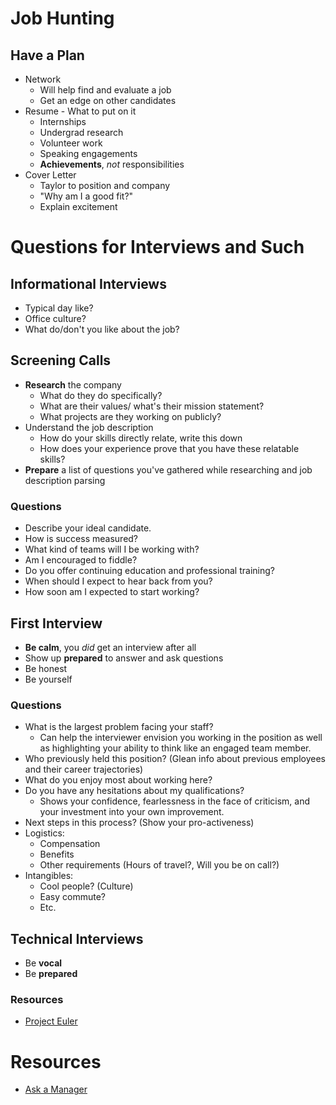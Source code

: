 # Job Hunting

## Have a Plan

- Network
  - Will help find and evaluate a job
  - Get an edge on other candidates
- Resume - What to put on it
  - Internships
  - Undergrad research
  - Volunteer work
  - Speaking engagements
  - **Achievements**, _not_ responsibilities
- Cover Letter
  - Taylor to position and company
  - "Why am I a good fit?"
  - Explain excitement

# Questions for Interviews and Such

## Informational Interviews

- Typical day like?
- Office culture?
- What do/don't you like about the job?

## Screening Calls

- **Research** the company
  - What do they do specifically?
  - What are their values/ what's their mission statement?
  - What projects are they working on publicly?
- Understand the job description
  - How do your skills directly relate, write this down
  - How does your experience prove that you have these relatable skills?
- **Prepare** a list of questions you've gathered while researching and job description parsing

### Questions

- Describe your ideal candidate.
- How is success measured?
- What kind of teams will I be working with?
- Am I encouraged to fiddle?
- Do you offer continuing education and professional training?
- When should I expect to hear back from you?
- How soon am I expected to start working?

## First Interview

- **Be calm**, you _did_ get an interview after all
- Show up **prepared** to answer and ask questions
- Be honest
- Be yourself

### Questions

- What is the largest problem facing your staff?
  - Can help the interviewer envision you working in the position as well as highlighting your ability to think like an engaged team member.
- Who previously held this position? (Glean info about previous employees and their career trajectories)
- What do you enjoy most about working here?
- Do you have any hesitations about my qualifications?
  - Shows your confidence, fearlessness in the face of criticism, and your investment into your own improvement.
- Next steps in this process? (Show your pro-activeness)
- Logistics:
  - Compensation
  - Benefits
  - Other requirements (Hours of travel?, Will you be on call?)
- Intangibles:
  - Cool people? (Culture)
  - Easy commute?
  - Etc.

## Technical Interviews

- Be **vocal**
- Be **prepared**

### Resources

- [Project Euler](https://projecteuler.net)

# Resources

- [Ask a Manager](http://www.askamanager.org)
